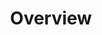 ---
title: "Overview"
description: 
weight: 100
linkTitle: "Overview"
menu: 
  docs:
    parent: NGINX Gateway Fabric
---